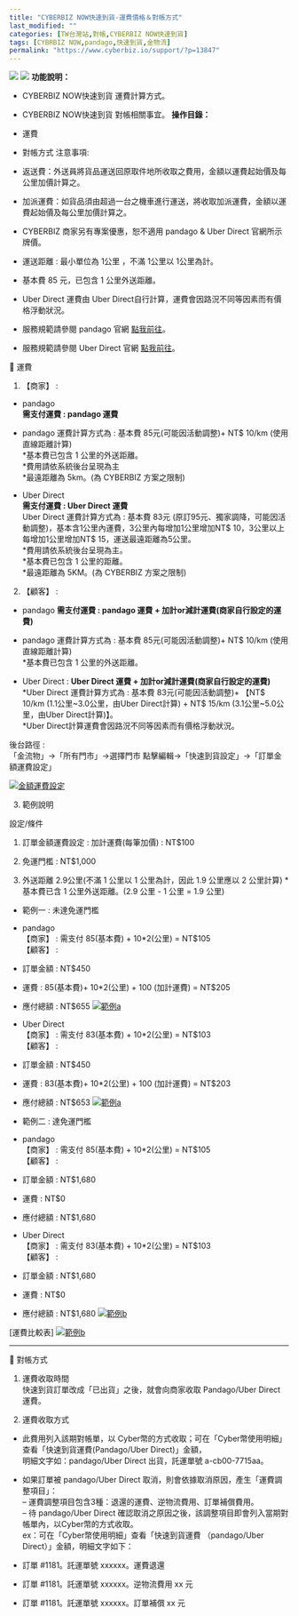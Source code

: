 ```yaml
---
title: "CYBERBIZ NOW快速到貨-運費價格＆對帳方式"
last_modified: ""
categories: [TW台灣站,對帳,CYBERBIZ NOW快速到貨]
tags: [CYBRBIZ NOW,pandago,快速到貨,金物流]
permalink: "https://www.cyberbiz.io/support/?p=13847"
---
```


![](https://www.cyberbiz.io/support/wp-content/uploads/適用站別.png)
[![](https://www.cyberbiz.io/support/wp-content/uploads/台灣站.png)](https://www.cyberbiz.io/support/?page_id=2490)
**功能說明：**  

* CYBERBIZ NOW快速到貨 運費計算方式。
* CYBERBIZ NOW快速到貨 對帳相關事宜。
**操作目錄：**

* 運費
* 對帳方式
注意事項:  

* 返送費：外送員將貨品運送回原取件地所收取之費用，金額以運費起始價及每公里加價計算之。
* 加派運費：如貨品須由超過一台之機車進行運送，將收取加派運費，金額以運費起始價及每公里加價計算之。
* CYBERBIZ 商家另有專案優惠，恕不適用 pandago & Uber Direct 官網所示牌價。
* 運送距離 : 最小單位為 1公里 ，不滿 1公里以 1公里為計。
* 基本費 85 元，已包含 1 公里外送距離。
* Uber Direct 運費由 Uber Direct自行計算，運費會因路況不同等因素而有價格浮動狀況。
* 服務規範請參閱 pandago 官網 [點我前往](https://pandago.tw/)。 
* 服務規範請參閱 Uber Direct 官網 [點我前往](https://www.uber.com/zh-TW/blog/uber-direct-package-restrictions/)。 

📌 運費

1. 【商家】 : 
* pandago  
**需支付運費 : pandago 運費**  
* pandago 運費計算方式為 : 基本費 85元(可能因活動調整)+ NT$ 10/km (使用直線距離計算)  
*基本費已包含 1 公里的外送距離。  
*費用請依系統後台呈現為主  
*最遠距離為 5km。(為 CYBERBIZ 方案之限制)


* Uber Direct  
**需支付運費 : Uber Direct 運費**  
Uber Direct 運費計算方式為 : 基本費 83元 (原訂95元、獨家調降，可能因活動調整)，基本含1公里內運費，3公里內每增加1公里增加NT$
10，3公里以上每增加1公里增加NT$ 15，運送最遠距離為5公里。  
*費用請依系統後台呈現為主。  
*基本費已包含 1 公里的距離。  
*最遠距離為 5KM。(為 CYBERBIZ 方案之限制)


2. 【顧客】 :   

* pandago **需支付運費 : pandago 運費 + 加計or減計運費(商家自行設定的運費)**  
* pandago 運費計算方式為 : 基本費 85元(可能因活動調整)+ NT$ 10/km (使用直線距離計算)  
*基本費已包含 1 公里的外送距離。


* Uber Direct : **Uber Direct 運費 + 加計or減計運費(商家自行設定的運費)**  
*Uber Direct 運費計算方式為 : 基本費 83元(可能因活動調整)+ 【NT$ 10/km (1.1公里~3.0公里，由Uber Direct計算) + NT$ 15/km (3.1公里~5.0公里，由Uber Direct計算)】。  
*Uber Direct計算運費會因路況不同等因素而有價格浮動狀況。 

後台路徑 :  
「金流物」→「所有門市」→選擇門市 點擊編輯→「快速到貨設定」→「訂單金額運費設定」  

[![金額運費設定](https://www.cyberbiz.io/support/wp-content/uploads/CYBERBIZ-NOW快速到貨-運費價格＆對帳方式01.png)](https://www.cyberbiz.io/support/wp-content/uploads/CYBERBIZ-NOW快速到貨-運費價格＆對帳方式01.png)



3. 範例說明   

設定/條件  

1. 訂單金額運費設定 : 加計運費(每筆加價) : NT$100 
2. 免運門檻 : NT$1,000  

3. 外送距離 2.9公里(不滿 1 公里以 1 公里為計，因此 1.9 公里應以 2 公里計算) 
*基本費已含 1 公里外送距離。(2.9 公里 - 1 公里 = 1.9 公里)    


* 範例一 : 未達免運門檻  

* pandago  
【商家】 : 需支付 85(基本費) + 10*2(公里) = NT$105  
【顧客】 :  

* 訂單金額 : NT$450
* 運費 : 85(基本費)+ 10*2(公里) + 100 (加計運費) = NT$205
* 應付總額 : NT$655
[![範例a](https://www.cyberbiz.io/support/wp-content/uploads/CYBERBIZ-NOW快速到貨-運費價格＆對帳方式02.png)](https://www.cyberbiz.io/support/wp-content/uploads/CYBERBIZ-NOW快速到貨-運費價格＆對帳方式02.png)

* Uber Direct  
【商家】 : 需支付 83(基本費) + 10*2(公里) = NT$103  
【顧客】 :  

* 訂單金額 : NT$450
* 運費 : 83(基本費)+ 10*2(公里) + 100 (加計運費) = NT$203
* 應付總額 : NT$653
[![範例a](https://www.cyberbiz.io/support/wp-content/uploads/CYBERBIZ-NOW快速到貨-運費價格＆對帳方式02-1.png)](https://www.cyberbiz.io/support/wp-content/uploads/CYBERBIZ-NOW快速到貨-運費價格＆對帳方式02-1.png)



* 範例二 : 達免運門檻  

* pandago  
【商家】 : 需支付 85(基本費) + 10*2(公里) = NT$105  
【顧客】 :  

* 訂單金額 : NT$1,680
* 運費 : NT$0
* 應付總額 : NT$1,680
* Uber Direct  
【商家】 : 需支付 83(基本費) + 10*2(公里) = NT$103  
【顧客】 :  

* 訂單金額 : NT$1,680
* 運費 : NT$0
* 應付總額 : NT$1,680
[![範例b](https://www.cyberbiz.io/support/wp-content/uploads/CYBERBIZ-NOW快速到貨-運費價格＆對帳方式03.png)](https://www.cyberbiz.io/support/wp-content/uploads/CYBERBIZ-NOW快速到貨-運費價格＆對帳方式03.png)



[運費比較表] [![範例b](https://www.cyberbiz.io/support/wp-content/uploads/CYBERBIZ-NOW快速到貨-運費價格＆對帳方式04.png)](https://www.cyberbiz.io/support/wp-content/uploads/CYBERBIZ-NOW快速到貨-運費價格＆對帳方式04.png)



* * *


📌 對帳方式

1. 運費收取時間  
快速到貨訂單改成「已出貨」之後，就會向商家收取 Pandago/Uber Direct 運費。



2. 運費收取方式   

* 此費用列入該期對帳單，以 Cyber幣的方式收取；可在「Cyber幣使用明細」查看「快速到貨運費(Pandago/Uber Direct)」金額，  
明細文字如：pandago/Uber Direct 出貨，託運單號 a-cb00-7715aa。



* 如果訂單被 pandago/Uber Direct 取消，則會依據取消原因，產生「運費調整項目」：  
– 運費調整項目包含3種：退還的運費、逆物流費用、訂單補償費用。  
– 待 pandago/Uber Direct 確認取消之原因之後，該調整項目即會列入當期對帳單內，以Cyber幣的方式收取。  
ex：可在「Cyber幣使用明細」查看「快速到貨運費 （pandago/Uber Direct）」金額，明細文字如下：  

* 訂單 #1181。託運單號 xxxxxx。運費退還 
* 訂單 #1181。託運單號 xxxxxx。逆物流費用 xx 元 
* 訂單 #1181。託運單號 xxxxxx。訂單補償 xx 元


